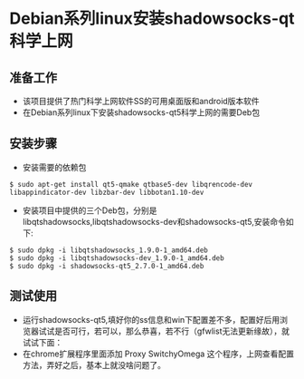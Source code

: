 
# Debian系列linux安装shadowsocks-qt科学上网
## 准备工作
* 该项目提供了热门科学上网软件SS的可用桌面版和android版本软件 
* 在Debian系列linux下安装shadowsocks-qt5科学上网的需要Deb包 

## 安装步骤
* 安装需要的依赖包

`` $ sudo apt-get install qt5-qmake qtbase5-dev libqrencode-dev libappindicator-dev libzbar-dev libbotan1.10-dev ``

* 安装项目中提供的三个Deb包，分别是libqtshadowsocks,libqtshadowsocks-dev和shadowsocks-qt5,安装命令如下:

``` 
$ sudo dpkg -i libqtshadowsocks_1.9.0-1_amd64.deb
$ sudo dpkg -i libqtshadowsocks-dev_1.9.0-1_amd64.deb
$ sudo dpkg -i shadowsocks-qt5_2.7.0-1_amd64.deb
```
## 测试使用
* 运行shadowsocks-qt5,填好你的ss信息和win下配置差不多，配置好后用浏览器试试是否可行，若可以，那么恭喜，若不行（gfwlist无法更新缘故），就试试下面：
* 在chrome扩展程序里面添加 Proxy SwitchyOmega 这个程序，上网查看配置方法，弄好之后，基本上就没啥问题了。
